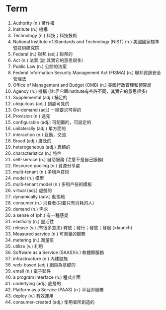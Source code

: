 # Term
1. Authority (n.) 著作權
2. Institute (n.) 機構
3. Technology (n.) 科技；科技技術
4. National Institute of Standards and Technology (NIST) (n.) 美國國家標準暨技術研究院
5. Federal (n.) 聯邦 (adj.) 聯邦的
6. Act (n.) 法案 (註:其實它的意思很多)
7. Public Law (n.) 公開的法案
8. Federal Information Security Management Act  (FISMA) (n.) 聯邦資訊安全管理法 
9. Office  of  Management and Budget (OMB) (n.) 美國行政管理和預算局
10. Agency (n.) 機構 (註:但它跟institute有些許不同，其實它的意思很多)
11. Supplemental (adj.) 補足的
12. ubiquitous (adj.) 到處可見的
13. On-demand (adj.) 一經要求可得的
14. Provision (n.) 遠見
15. configurable (adj.) 可配置的，可設定的
16. unilaterally (adj.) 單方面的
17. interaction (n.) 互動，交流
18. Broad (adj.) 廣泛的
19. heterogeneous (adj.) 異類的
20. characteristics (n.) 特性
21. self-service (n.) 自助服務 (注意不是自己服務)
22. Resource pooling (n.) 資源分享處
23. multi-tenant (n.) 多租戶技術 
24. model (n.) 模型
25. multi-tenant model (n.) 多租戶技術模板
26. virtual  (adj.) 虛擬的
27. dynamically (adv.) 動態地
28. consumer (n.) 消費者(只要只有消耗的人)
29. demand (n.) 需求
30. a sense of (ph.) 有一種感覺
31. elasticity (n.) 靈活性
32. release (v.) (有很多意思) 釋放；發行；發放；發起 (=launch)
33. Measured service (n.) 可測量的服務
34. metering (n.) 測量泵
35. utilize (v.) 利用
36. Software as a Service (SAAS)(n.) 軟體即服務
37. infrastructure (n.) 內建設施
38. web-based (adj.) 網頁為基礎的
39. email (n.) 電子郵件
40. a program interface (n.) 程式介面
41. underlying (adj.) 底層的
42. Platform as a Service (PAAS) (n.) 平台即服務
43. deploy (v.) 有效運用
44. consumer-created (adj.) 使用者所創造的
